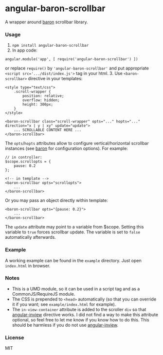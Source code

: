 # angular-baron-scrollbar
A wrapper around [baron](https://github.com/Diokuz/baron) scrollbar library.

### Usage
1. `npm install angular-baron-scrollbar`
2. In app code:
  ```
  angular.module('app', [ require('angular-baron-scrollbar') ])
  ```
  or replace `require()` by `'angular-baron-scrollbar'` and put appropriate `<script src='.../dist/index.js'>` tag in your html.
3. Use `<baron-scrollbar>` directive in your templates:
```
<style type="text/css">
	.scroll-wrapper {
		position: relative;
		overflow: hidden;
		height: 300px;
	}
</style>

<baron-scrollbar class="scroll-wrapper" opts="..." hopts="..." direction="x | y | xy" update="update">
	... SCROLLABLE CONTENT HERE ...
</baron-scrollbar>
```

The `opts`/`hopts` attributes allow to configure vertical/horizontal scrollbar instances
(see [baron](https://github.com/Diokuz/baron) for configuration options).
For example:
```
// in controller:
$scope.scrollopts = {
	pause: 0.2
};

<!-- in template -->
<baron-scrollbar opts="scrollopts">
	...
</baron-scrollbar>
```

Or you may pass an object directly within template:
```
<baron-scrollbar opts="{pause: 0.2}">
	...
</baron-scrollbar>
```

The `update` attribute may point to a variable from $scope. Setting this variable to
`true` forces scrollbar update. The variable is set to `false` automatically afterwards.

### Example
A working example can be found in the `example` directory. Just open `index.html` in browser.

### Notes
* This is a UMD module, so it can be used in a script tag and as a CommonJS/RequireJS module.
* The CSS is prepended to `<head>` automatically (so that you can override it if you want;
  see `example/index.html` for example).
* The `in-view-container` attribute is added to the scroller `div` so that
  [angular-inview](https://github.com/thenikso/angular-inview) directive works. I did not find
  a way to make this attribute optional, so feel free to let me know if you know how to do this.
  This should be harmless if you do not use [angular-inview](https://github.com/thenikso/angular-inview).

### License
MIT
